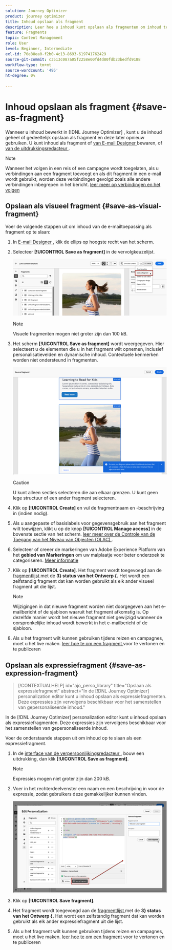 ```yaml
---
solution: Journey Optimizer
product: journey optimizer
title: Inhoud opslaan als fragment
description: Leer hoe u inhoud kunt opslaan als fragmenten om inhoud te hergebruiken in Journey Optimizer-campagnes en -reizen
feature: Fragments
topic: Content Management
role: User
level: Beginner, Intermediate
exl-id: 70e88ea0-f2b0-4c13-8693-619741762429
source-git-commit: c3513c087a05f2258e00fd4d80fdb23bedfd9188
workflow-type: tm+mt
source-wordcount: '495'
ht-degree: 0%

---
```


# Inhoud opslaan als fragment {#save-as-fragment}

Wanneer u inhoud bewerkt in [!DNL Journey Optimizer] , kunt u de inhoud geheel of gedeeltelijk opslaan als fragment en deze later opnieuw gebruiken. U kunt inhoud als fragment of [ van E-mail Designer ](#save-as-visual-fragment) bewaren, of [ van de uitdrukkingsredacteur ](#save-as-expression-fragment).

>[!NOTE]
>
>Wanneer het volgen in een reis of een campagne wordt toegelaten, als u verbindingen aan een fragment toevoegt en als dit fragment in een e-mail wordt gebruikt, worden deze verbindingen gevolgd zoals alle andere verbindingen inbegrepen in het bericht. [ leer meer op verbindingen en het volgen ](../email/message-tracking.md)

## Opslaan als visueel fragment {#save-as-visual-fragment}

Voer de volgende stappen uit om inhoud van de e-mailtoepassing als fragment op te slaan:

1. In [ E-mail Designer ](../email/get-started-email-design.md), klik de ellips op hoogste recht van het scherm.

1. Selecteer **[!UICONTROL Save as fragment]** in de vervolgkeuzelijst.

   ![](assets/fragment-save-as.png)

   >[!NOTE]
   >
   >Visuele fragmenten mogen niet groter zijn dan 100 kB.

1. Het scherm **[!UICONTROL Save as fragment]** wordt weergegeven. Hier selecteert u de elementen die u in het fragment wilt opnemen, inclusief personalisatievelden en dynamische inhoud. Contextuele kenmerken worden niet ondersteund in fragmenten.

   ![](assets/fragment-save-as-screen.png)

   >[!CAUTION]
   >
   >U kunt alleen secties selecteren die aan elkaar grenzen. U kunt geen lege structuur of een ander fragment selecteren.

1. Klik op **[!UICONTROL Create]** en vul de fragmentnaam en -beschrijving in (indien nodig).

1. Als u aangepaste of basislabels voor gegevensgebruik aan het fragment wilt toewijzen, klikt u op de knop **[!UICONTROL Manage access]** in de bovenste sectie van het scherm. [ leer meer over de Controle van de Toegang van het Niveau van Objecten (OLAC) ](../administration/object-based-access.md).

1. Selecteer of creeer de markeringen van Adobe Experience Platform van het **gebied van Markeringen** om uw malplaatje voor beter onderzoek te categoriseren. [Meer informatie](../start/search-filter-categorize.md#tags)

1. Klik op **[!UICONTROL Create]**. Het fragment wordt toegevoegd aan de [ fragmentlijst ](#access-manage-fragments) met de **3} status van het Ontwerp {.** Het wordt een zelfstandig fragment dat kan worden gebruikt als elk ander visueel fragment uit die lijst.

   >[!NOTE]
   >
   >Wijzigingen in dat nieuwe fragment worden niet doorgegeven aan het e-mailbericht of de sjabloon waaruit het fragment afkomstig is. Op dezelfde manier wordt het nieuwe fragment niet gewijzigd wanneer de oorspronkelijke inhoud wordt bewerkt in het e-mailbericht of de sjabloon.

1. Als u het fragment wilt kunnen gebruiken tijdens reizen en campagnes, moet u het live maken. [ leer hoe te om een fragment ](../content-management/create-fragments.md#publish) voor te vertonen en te publiceren

## Opslaan als expressiefragment {#save-as-expression-fragment}

>[!CONTEXTUALHELP]
>id="ajo_perso_library"
>title="Opslaan als expressiefragment"
>abstract="In de [!DNL Journey Optimizer] personalization editor kunt u inhoud opslaan als expressiefragmenten. Deze expressies zijn vervolgens beschikbaar voor het samenstellen van gepersonaliseerde inhoud."

In de [!DNL Journey Optimizer] personalization editor kunt u inhoud opslaan als expressiefragmenten. Deze expressies zijn vervolgens beschikbaar voor het samenstellen van gepersonaliseerde inhoud.

Voer de onderstaande stappen uit om inhoud op te slaan als een expressiefragment.

1. In de [ interface van de verpersoonlijkingsredacteur ](../personalization/personalization-build-expressions.md), bouw een uitdrukking, dan klik **[!UICONTROL Save as fragment]**.

   >[!NOTE]
   >
   >Expressies mogen niet groter zijn dan 200 kB.

1. Voer in het rechterdeelvenster een naam en een beschrijving in voor de expressie, zodat gebruikers deze gemakkelijker kunnen vinden.

   ![](assets/expression-fragment-save-as.png)

1. Klik op **[!UICONTROL Save fragment]**.

   <!--An expression fragment cannot be nested inside another fragment.-->

1. Het fragment wordt toegevoegd aan de [ fragmentlijst ](#access-manage-fragments) met de **3} status van het Ontwerp {.** Het wordt een zelfstandig fragment dat kan worden gebruikt als elk ander expressiefragment uit die lijst.

1. Als u het fragment wilt kunnen gebruiken tijdens reizen en campagnes, moet u het live maken. [ leer hoe te om een fragment ](../content-management/create-fragments.md#publish) voor te vertonen en te publiceren
